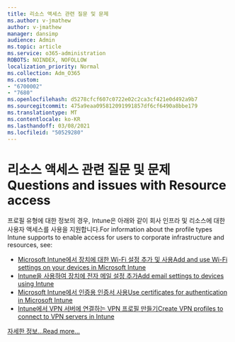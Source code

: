 ```yaml
---
title: 리소스 액세스 관련 질문 및 문제
ms.author: v-jmathew
author: v-jmathew
manager: dansimp
audience: Admin
ms.topic: article
ms.service: o365-administration
ROBOTS: NOINDEX, NOFOLLOW
localization_priority: Normal
ms.collection: Adm_O365
ms.custom:
- "6700002"
- "7680"
ms.openlocfilehash: d5278cfcf607c0722e02c2ca3cf421e0d492a9b7
ms.sourcegitcommit: 475a9eaa095812091991857df6cf6490a8bbe179
ms.translationtype: MT
ms.contentlocale: ko-KR
ms.lasthandoff: 03/08/2021
ms.locfileid: "50529280"
---
```

# <a name="questions-and-issues-with-resource-access"></a><span data-ttu-id="5c877-102">리소스 액세스 관련 질문 및 문제</span><span class="sxs-lookup"><span data-stu-id="5c877-102">Questions and issues with Resource access</span></span>

<span data-ttu-id="5c877-103">프로필 유형에 대한 정보의 경우, Intune은 아래와 같이 회사 인프라 및 리소스에 대한 사용자 액세스를 사용을 지원합니다.</span><span class="sxs-lookup"><span data-stu-id="5c877-103">For information about the profile types Intune supports to enable access for users to corporate infrastructure and resources, see:</span></span>

- [<span data-ttu-id="5c877-104">Microsoft Intune에서 장치에 대한 Wi-Fi 설정 추가 및 사용</span><span class="sxs-lookup"><span data-stu-id="5c877-104">Add and use Wi-Fi settings on your devices in Microsoft Intune</span></span>](https://docs.microsoft.com/mem/intune/configuration/wi-fi-settings-configure)
- [<span data-ttu-id="5c877-105">Intune을 사용하여 장치에 전자 메일 설정 추가</span><span class="sxs-lookup"><span data-stu-id="5c877-105">Add email settings to devices using Intune</span></span>](https://docs.microsoft.com/mem/intune/configuration/email-settings-configure)
- [<span data-ttu-id="5c877-106">Microsoft Intune에서 인증용 인증서 사용</span><span class="sxs-lookup"><span data-stu-id="5c877-106">Use certificates for authentication in Microsoft Intune</span></span>](https://docs.microsoft.com/mem/intune/protect/certificates-configure)
- [<span data-ttu-id="5c877-107">Intune에서 VPN 서버에 연결하는 VPN 프로필 만들기</span><span class="sxs-lookup"><span data-stu-id="5c877-107">Create VPN profiles to connect to VPN servers in Intune</span></span>](https://docs.microsoft.com/mem/intune/configuration/vpn-settings-configure)

[<span data-ttu-id="5c877-108">자세한 정보...</span><span class="sxs-lookup"><span data-stu-id="5c877-108">Read more...</span></span>](https://docs.microsoft.com/mem/intune/configuration/device-profile-troubleshoot)
